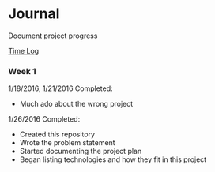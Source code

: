 # Journal

Document project progress

[Time Log](TimeLog.md)

### Week 1

1/18/2016, 1/21/2016 
Completed:
 * Much ado about the wrong project

1/26/2016
Completed:
 * Created this repository 
 * Wrote the problem statement
 * Started documenting the project plan
 * Began listing technologies and how they fit in this project
